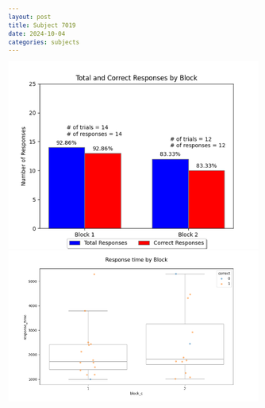 ```yaml
---
layout: post
title: Subject 7019
date: 2024-10-04
categories: subjects
---
```


![](data/7019/run-1/7019_ATS_responses.png)
![](data/7019/run-1/7019_ATS_rt.png)
